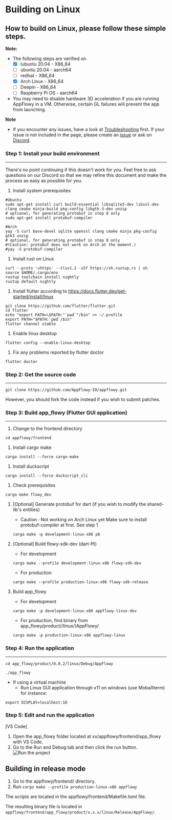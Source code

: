 # Building on Linux

## How to build on Linux, please follow these simple steps.

**Note:**

* The following steps are verified on
  * [x] lubuntu 20.04 - X86\_64
  * [ ] ubuntu 20.04 - aarch64
  * [ ] redhat - X86\_64
  * [x] Arch Linux - X86\_64
  * [ ] Deepin - X86\_64
  * [ ] Raspberry Pi OS - aarch64
* You may need to disable hardware 3D acceleration if you are running AppFlowy in a VM. Otherwise, certain GL failures will prevent the app from launching.

**Note**

* If you encounter any issues, have a look at [Troubleshooting](https://github.com/AppFlowy-IO/appflowy/wiki/Troubleshooting) first. If your issue is not included in the page, please create an [issue](https://github.com/AppFlowy-IO/appflowy/issues/new/choose) or ask on [Discord](https://discord.gg/9Q2xaN37tV).

### Step 1: Install your build environment

***

There's no point continuing if this doesn't work for you. Feel free to ask questions on our Discord so that we may refine this document and make the process as easy as possible for you.

1. Install system prerequisites

```shell
#Ubuntu
sudo apt-get install curl build-essential libsqlite3-dev libssl-dev clang cmake ninja-build pkg-config libgtk-3-dev unzip
# optional, for generating protobuf in step 8 only
sudo apt-get install protobuf-compiler
```

```shell
#Arch
yay -S curl base-devel sqlite openssl clang cmake ninja pkg-config gtk3 unzip
# optional, for generating protobuf in step 8 only
#(Caution: protobuf does not work on Arch at the moment.)
#yay -S protobuf-compiler
```

1. Install rust on Linux

```shell
curl --proto '=https' --tlsv1.2 -sSf https://sh.rustup.rs | sh
source $HOME/.cargo/env
rustup toolchain install nightly
rustup default nightly
```

1. Install flutter according to https://docs.flutter.dev/get-started/install/linux

```shell
git clone https://github.com/flutter/flutter.git
cd flutter
echo "export PATH=\$PATH:"`pwd`"/bin" >> ~/.profile
export PATH="$PATH:`pwd`/bin"
flutter channel stable
```

1. Enable linux desktop

```
flutter config --enable-linux-desktop
```

1. Fix any problems reported by flutter doctor

```shell
flutter doctor
```

### Step 2: Get the source code

***

```shell
git clone https://github.com/AppFlowy-IO/appflowy.git
```

However, you should fork the code instead if you wish to submit patches.

### Step 3: Build app\_flowy (Flutter GUI application)

***

1. Change to the frontend directory

```shell
cd appflowy/frontend
```

1. Install cargo make

```shell
cargo install --force cargo-make
```

1. Install duckscript

```shell
cargo install --force duckscript_cli
```

1. Check prerequisites

```shell
cargo make flowy_dev
```

1.  \[Optional] Generate protobuf for dart (if you wish to modify the shared-lib's entities)

    * Caution : Not working on Arch Linux yet Make sure to install protobuf-compiler at first. See step 1

    ```shell
    cargo make -p development-linux-x86 pb
    ```
2.  \[Optional] Build flowy-sdk-dev (dart-ffi)

    * For development

    ```shell
    cargo make --profile development-linux-x86 flowy-sdk-dev
    ```

    * For production

    ```shell
    cargo make --profile production-linux-x86 flowy-sdk-release
    ```
3.  Build app\_flowy

    * For development

    ```shell
    cargo make -p development-linux-x86 appflowy-linux-dev
    ```

    * For production, find binary from app\_flowy/product//linux//AppFlowy/

    ```shell
    cargo make -p production-linux-x86 appflowy-linux
    ```

### Step 4: Run the application

***

```shell
cd app_flowy/product/0.0.2/linux/Debug/AppFlowy
```

```shell
./app_flowy
```

* If using a virtual machine
  * Run Linux GUI application through x11 on windows (use MobaXterm) for instance:

`export DISPLAY=localhost:10`

### Step 5: Edit and run the application

\[VS Code]

1. Open the app\_flowy folder located at xx/appflowy/frontend/app\_flowy with VS Code.
2. Go to the Run and Debug tab and then click the run button. ![Run the project](https://github.com/AppFlowy-IO/appflowy/blob/main/doc/imgs/run.png)

## Building in release mode

1. Go to the appflowy/frontend/ directory.
2. Run `cargo make --profile production-linux-x86 appflowy`

The scripts are located in the appflowy/frontend/Makefile.toml file.

The resulting binary file is located in `appflowy/frontend/app_flowy/product/x.x.x/linux/Release/AppFlowy/`.

